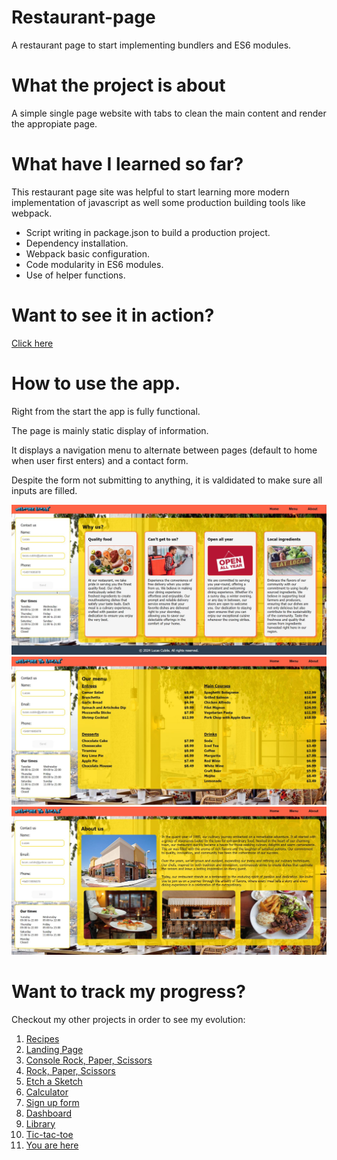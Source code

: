 # Restaurant-page

A restaurant page to start implementing bundlers and ES6 modules.

# What the project is about

A simple single page website with tabs to clean the main content and render the appropiate page.

# What have I learned so far?

This restaurant page site was helpful to start learning more modern implementation of javascript as well some production building tools like webpack.

<ul>
  <li>Script writing in package.json to build a production project.</li>
  <li>Dependency installation.</li>
  <li>Webpack basic configuration.</li>
  <li>Code modularity in ES6 modules.</li>
  <li>Use of helper functions.</li>
</ul>

# Want to see it in action?

<a href="https://hroglardev.github.io/Restaurant-page/" target="_blank">Click here</a>

# How to use the app.

Right from the start the app is fully functional.

The page is mainly static display of information.

It displays a navigation menu to alternate between pages (default to home when user first enters) and a contact form.

Despite the form not submitting to anything, it is valdidated to make sure all inputs are filled.

<img src="./docs-images/1-landing.JPG"/>

<img src="./docs-images/Menu.JPG"/>

<img src="./docs-images/About.JPG"/>

# Want to track my progress?

Checkout my other projects in order to see my evolution:

<ol>
  <li><a href="https://github.com/hroglardev/odin-recipes" target="_blank">Recipes</a></li>
  <li><a href="https://github.com/hroglardev/Odin-landing-page" target="_blank">Landing Page</a></li>
  <li><a href="https://github.com/hroglardev/Rock-Paper-Scissors-TOP-Console" target="_blank">Console Rock, Paper, Scissors</a></li>
  <li><a href="https://github.com/hroglardev/Rock-Paper-Scissors-TOP" target="_blank">Rock, Paper, Scissors</a></li>
  <li><a href="https://github.com/hroglardev/Etch-a-Sketch" target="_blank">Etch a Sketch</a></li>
  <li><a href="https://github.com/hroglardev/Calculator" target="_blank">Calculator</a></li>
  <li><a href="https://github.com/hroglardev/Sign-up-form-TOP" target="_blank">Sign up form</a></li>
  <li><a href="https://github.com/hroglardev/Dashboard" target="_blank">Dashboard</a></li>
  <li><a href="https://github.com/hroglardev/Library" target="_blank">Library</a></li>
  <li><a href="https://github.com/hroglardev/Tic-tac-toe" target="_blank">Tic-tac-toe</a></li>
  <li><a href="https://github.com/hroglardev/Restaurant-page" target="_blank">You are here</a></li>
</ol>
